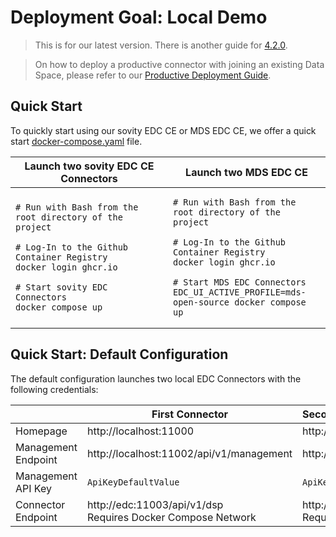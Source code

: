 Deployment Goal: Local Demo
========

> This is for our latest version. There is another guide for [4.2.0](4.2.0/README.md).

> On how to deploy a productive connector with joining an existing Data Space, please refer
> to our [Productive Deployment Guide](../production/README.md).

## Quick Start

To quickly start using our sovity EDC CE or MDS EDC CE, we offer a quick
start [docker-compose.yaml](../../../../docker-compose.yaml) file.

<table>
<thead>
<tr>
<th>Launch two sovity EDC CE Connectors</th>
<th>Launch two MDS EDC CE</th>
</tr>
</thead>
<tbody>
<tr>
<td width="50%">

```shell script
# Run with Bash from the root directory of the project

# Log-In to the Github Container Registry
docker login ghcr.io

# Start sovity EDC Connectors
docker compose up
```

</td>
<td width="50%">

```shell script
# Run with Bash from the root directory of the project

# Log-In to the Github Container Registry
docker login ghcr.io

# Start MDS EDC Connectors
EDC_UI_ACTIVE_PROFILE=mds-open-source docker compose up
```

</td>
</tr>
</tbody>
</table>

## Quick Start: Default Configuration

The default configuration launches two local EDC Connectors with the following credentials:

|                     | First Connector                                                  | Second Connector                                                           |
|---------------------|------------------------------------------------------------------|:---------------------------------------------------------------------------|
| Homepage            | http://localhost:11000                                           | http://localhost:22000                                                     |
| Management Endpoint | http://localhost:11002/api/v1/management                         | http://localhost:22002/api/v1/management                                   |
| Management API Key  | `ApiKeyDefaultValue`                                             | `ApiKeyDefaultValue`                                                       |
| Connector Endpoint  | http://edc:11003/api/v1/dsp <br> Requires Docker Compose Network | http://edc2:22003/api/v1/dsp          <br> Requires Docker Compose Network |
